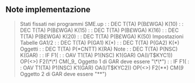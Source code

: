## Note implementazione
> Stati fissati nei programmi SME.up
   :  : DEC T(TA) P(B£WGA) K(10)
   :  : DEC T(TA) P(B£WGA) K(15)
   :  : DEC T(TA) P(B£WGA) K(16)
   :  : DEC T(TA) P(B£WGA) K(20)
   :  : DEC T(TA) P(B£WGA) K(50)
> Impostazioni Tabelle GA1/2
   :  : DEC T(TA) P(GA1) K(\*)
   :  : DEC T(TA) P(GA2) K(\*)
> Oggetti
   :  : DEC T(TA) P(\*CNTT) K(RA)
> Note
   :  : DEC T(TA) P(NSC) K(GAR)
  :  : IF F1( :  : OAV T1(TA) P1(NSC) K1(GAR) OA(I/T$KYC1)) OP(<>)     F2(\*\*) CM(_9_  Oggetto 1 di GAR deve essere "\*\*")
  :  : IF F1( :  : OAV T1(TA) P1(NSC) K1(GAR) OA(I/T$KYC2)) OP(<>)     F2(\*\*) CM(_9_  Oggetto 2 di GAR deve essere "\*\*")
